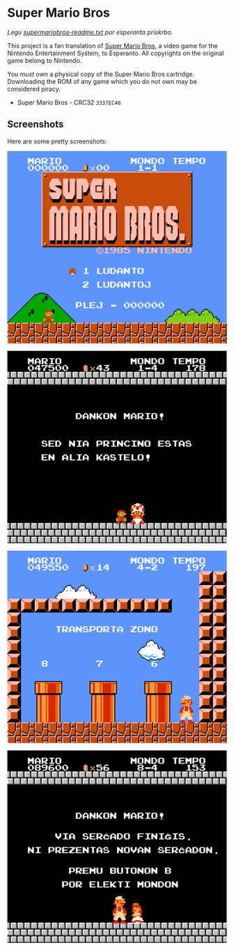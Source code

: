 # Super Mario Bros

_Legu
[supermariobros-readme.txt](supermariobros-readme.txt)
por esperanta priskrbo._

This project is a fan translation of
[Super Mario Bros](https://en.wikipedia.org/wiki/Super_Mario_Bros.),
a video game for the Nintendo Entertainment System, to Esperanto. All
copyrights on the original game belong to Nintendo.

You *must* own a physical copy of the Super Mario Bros cartridge. Downloading
the ROM of any game which you do not own may be considered piracy.

  * Super Mario Bros - CRC32 `3337EC46`

## Screenshots

Here are some pretty screenshots:

![Title screen](images/image-1.png)

![Another castle](images/image-2.png)

![Warp zone](images/image-3.png)

![Victory](images/image-4.png)
